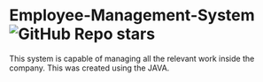 # Employee-Management-System     <img alt="GitHub Repo stars" src="https://img.shields.io/github/stars/sadeep654/Employee-Management-System?style=social">
This system is capable of managing all the relevant work inside the company. This was created using the JAVA.
